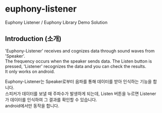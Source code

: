 # euphony-listener
Euphony Listener / Euphony Library Demo Solution

## Introduction (소개)
'Euphony-Listener' receives and cognizes data through sound waves from 'Speaker'.   
The frequency occurs when the speaker sends data. The Listen button is pressed, 'Listener' recognizes the data and you can check the results.  
It only works on android. 

Euphony-Listener는 Speaker로부터 음파를 통해 데이터를 받아 인식하는 기능을 합니다.  
스피커가 데이터를 보낼 때 주파수가 발생하게 되는데, Listen 버튼을 누르면 Listener가 데이터를 인식하여 그 결과를 확인할 수 있습니다.  
android에서만 동작을 합니다.  
